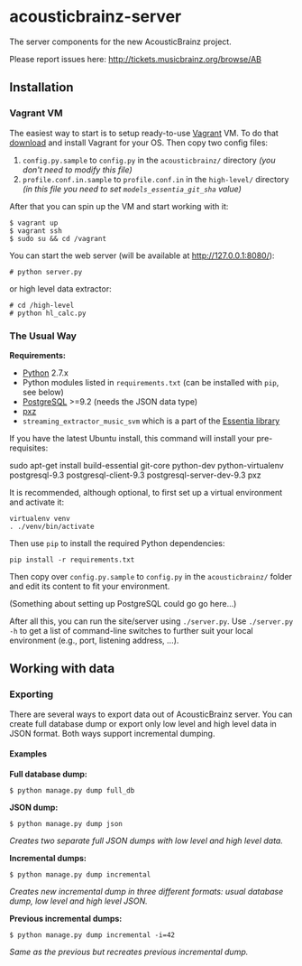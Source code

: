 acousticbrainz-server
=====================

The server components for the new AcousticBrainz project.

Please report issues here: http://tickets.musicbrainz.org/browse/AB


## Installation

### Vagrant VM

The easiest way to start is to setup ready-to-use [Vagrant](https://www.vagrantup.com/)
VM. To do that [download](https://www.vagrantup.com/downloads.html) and install
Vagrant for your OS. Then copy two config files:

1. `config.py.sample` to `config.py` in the `acousticbrainz/` directory *(you
don't need to modify this file)*
2. `profile.conf.in.sample` to `profile.conf.in` in the `high-level/` directory
*(in this file you need to set `models_essentia_git_sha` value)*

After that you can spin up the VM and start working with it:

    $ vagrant up
    $ vagrant ssh
    $ sudo su && cd /vagrant

You can start the web server (will be available at http://127.0.0.1:8080/):

    # python server.py

or high level data extractor:

    # cd /high-level
    # python hl_calc.py


### The Usual Way

**Requirements:**

* [Python](https://www.python.org/) 2.7.x
* Python modules listed in `requirements.txt` (can be installed with `pip`, see below)
* [PostgreSQL](http://www.postgresql.org/) >=9.2 (needs the JSON data type)
* [pxz](http://manpages.ubuntu.com/manpages/trusty/man1/pxz.1.html)
* `streaming_extractor_music_svm` which is a part of the [Essentia library](http://essentia.upf.edu/)

If you have the latest Ubuntu install, this command will install your pre-requisites:

   sudo apt-get install build-essential git-core python-dev python-virtualenv postgresql-9.3 
                postgresql-client-9.3 postgresql-server-dev-9.3 pxz

It is recommended, although optional, to first set up a virtual environment and
activate it:

    virtualenv venv
    . ./venv/bin/activate

Then use `pip` to install the required Python dependencies:

    pip install -r requirements.txt

Then copy over `config.py.sample` to `config.py` in the `acousticbrainz/` folder
and edit its content to fit your environment.

(Something about setting up PostgreSQL could go go here...)

After all this, you can run the site/server using `./server.py`.
Use `./server.py -h` to get a list of command-line switches
to further suit your local environment (e.g., port, listening address, ...).


## Working with data

### Exporting

There are several ways to export data out of AcousticBrainz server. You can
create full database dump or export only low level and high level data in JSON
format. Both ways support incremental dumping.

#### Examples

**Full database dump:**

    $ python manage.py dump full_db

**JSON dump:**

    $ python manage.py dump json

*Creates two separate full JSON dumps with low level and high level data.*

**Incremental dumps:**

    $ python manage.py dump incremental

*Creates new incremental dump in three different formats: usual database dump,
low level and high level JSON.*

**Previous incremental dumps:**

    $ python manage.py dump incremental -i=42

*Same as the previous but recreates previous incremental dump.*
